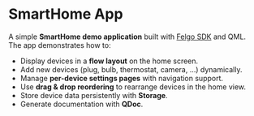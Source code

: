 # SmartHome App

A simple **SmartHome demo application** built with [Felgo SDK](https://felgo.com/) and QML.  
The app demonstrates how to:

- Display devices in a **flow layout** on the home screen.
- Add new devices (plug, bulb, thermostat, camera, …) dynamically.
- Manage **per-device settings pages** with navigation support.
- Use **drag & drop reordering** to rearrange devices in the home view.
- Store device data persistently with **Storage**.
- Generate documentation with **QDoc**.
